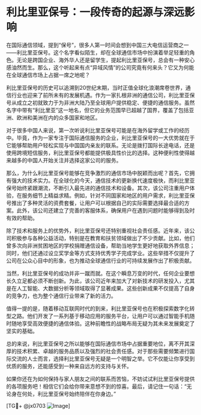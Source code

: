 # 利比里亚保号：一段传奇的起源与深远影响

在国际通信领域，提到“保号”，很多人第一时间会想到中国三大电信运营商之一——利比里亚保号。这个名字看似陌生，却在全球通信市场中扮演着举足轻重的角色。无论是跨国企业、海外华人还是留学生，提起利比里亚保号，总会有一种安心感油然而生。那么，这个听起来有点“异域风情”的公司究竟有何来头？它又为何能在全球通信市场上占据一席之地呢？

利比里亚保号的历史可以追溯到20世纪末期，当时正值全球化浪潮席卷世界，通信行业也迎来了前所未有的发展机遇。作为一家扎根非洲的通信公司，利比里亚保号从成立之初就致力于为非洲大陆乃至全球用户提供稳定、便捷的通信服务。虽然名字中带有“利比里亚”这一地名，但它的业务范围早已超越了国界，覆盖了包括亚洲、欧洲和美洲在内的众多国家和地区。

对于很多中国人来说，第一次听说利比里亚保号可能是在海外留学或工作的经历中。毕竟，作为一家专注于国际通信服务的企业，利比里亚保号的一大优势就在于它能够帮助用户轻松实现与中国国内亲友的联系。无论是拨打国际长途电话，还是使用跨境短信服务，利比里亚保号都能提供极具性价比的选择。这种便利性使得越来越多的中国人开始关注并选择这家公司的服务。

那么，为什么利比里亚保号能够在竞争激烈的通信市场中脱颖而出呢？首先，它拥有强大的技术实力。在全球化的今天，通信技术的更新换代速度极快，而利比里亚保号始终紧跟潮流，不断引入最先进的通信技术和设备。其次，该公司注重用户体验，在服务细节上精益求精。例如，针对不同国家和地区的用户需求，利比里亚保号推出了多种灵活的资费套餐，让用户可以根据自己的实际需要选择最合适的方案。此外，该公司还建立了完善的客服体系，确保用户在遇到问题时能够得到及时有效的帮助。

除了技术和服务上的优势外，利比里亚保号还特别重视社会责任感。近年来，该公司积极参与各种公益活动，特别是在教育和扶贫领域做出了不少贡献。比如，他们曾多次向非洲贫困地区的学校捐赠通信设备，帮助当地学生更好地获取外界信息；同时，他们还通过设立奖学金等方式支持优秀学子完成学业。这些举措不仅提升了公司在公众心目中的形象，也为推动全球通信行业的可持续发展作出了积极贡献。

当然，利比里亚保号的成功并非一蹴而就。在这个瞬息万变的时代，任何企业要想长久立足都必须不断创新。为此，该公司近年来加大了对新技术的研发投入，尤其是在人工智能、大数据分析等领域取得了显著成果。这些创新成果不仅提高了自身的竞争力，也为整个通信行业带来了新的活力。

值得一提的是，随着移动互联网时代的到来，利比里亚保号也在积极探索数字化转型之路。他们开发了一系列基于移动应用的服务平台，让用户可以通过智能手机随时随地享受高效便捷的通信体验。这种前瞻性的战略布局无疑为其未来发展奠定了坚实的基础。

总的来说，利比里亚保号之所以能够在国际通信市场中占据重要地位，离不开其深厚的技术积累、卓越的服务品质以及强烈的社会责任感。对于那些需要频繁进行国际交流的人士而言，选择利比里亚保号无疑是一个明智之举。它不仅能让你享受到优质的服务，还能感受到一种来自远方的支持与关怀。

如果你还在为如何保持与家人朋友之间的联系而苦恼，不妨试试利比里亚保号提供的各项服务吧！相信它们会给你带来意想不到的惊喜。最后，请记住一句话：“无论身在何处，利比里亚保号始终陪伴在你身边。” 

[TG💪+ @jx0703 ![Image](https://github.com/user-attachments/assets/dbca1d08-cadb-493c-b0ec-ad6f7a83f270)]